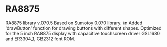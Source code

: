 # RA8875
RA8875 library v.070.5
Based on Sumotoy 0.070 library. /n
Added 'drawButton' function for drawing buttons with different shapes. 
Optimized for the 5 inch RA8875 display with capacitive touchscreen driver GSL1680 and 
ER3304_1, GB2312 font ROM. 
